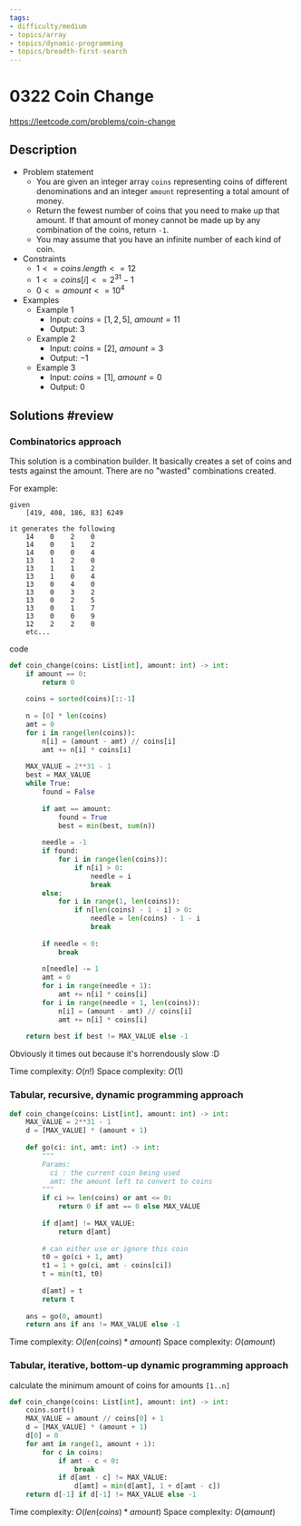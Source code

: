```yaml
---
tags:
- difficulty/medium
- topics/array
- topics/dynamic-programming
- topics/breadth-first-search
---
```


# 0322 Coin Change

<https://leetcode.com/problems/coin-change>

## Description

- Problem statement
    - You are given an integer array `coins` representing coins of different denominations and an integer `amount` representing a total amount of money.
    - Return the fewest number of coins that you need to make up that amount. If that amount of money cannot be made up by any combination of the coins, return `-1`.
    - You may assume that you have an infinite number of each kind of coin.
- Constraints
    - $1 <= coins.length <= 12$
    - $1 <= coins[i] <= 2^{31} - 1$
    - $0 <= amount <= 10^4$
- Examples
    - Example 1
        - Input: $coins = [1,2,5]$, $amount = 11$
        - Output: $3$
    - Example 2
        - Input: $coins = [2]$, $amount = 3$
        - Output: $-1$
    - Example 3
        - Input: $coins = [1]$, $amount = 0$
        - Output: $0$

## Solutions  #review

### Combinatorics approach

This solution is a combination builder. It basically creates a set of coins and tests against the amount. There are no "wasted" combinations created.

For example:

```text
given
    [419, 408, 186, 83] 6249

it generates the following
    14    0    2    0
    14    0    1    2
    14    0    0    4
    13    1    2    0
    13    1    1    2
    13    1    0    4
    13    0    4    0
    13    0    3    2
    13    0    2    5
    13    0    1    7
    13    0    0    9
    12    2    2    0
    etc...
```

code

```python
def coin_change(coins: List[int], amount: int) -> int:
    if amount == 0:
        return 0
        
    coins = sorted(coins)[::-1]
    
    n = [0] * len(coins)
    amt = 0
    for i in range(len(coins)):
        n[i] = (amount - amt) // coins[i]
        amt += n[i] * coins[i]
        
    MAX_VALUE = 2**31 - 1
    best = MAX_VALUE
    while True:
        found = False
        
        if amt == amount:
            found = True
            best = min(best, sum(n))
            
        needle = -1
        if found:
            for i in range(len(coins)):
                if n[i] > 0:
                    needle = i
                    break
        else:
            for i in range(1, len(coins)):
                if n[len(coins) - 1 - i] > 0:
                    needle = len(coins) - 1 - i
                    break
                    
        if needle < 0:
            break
            
        n[needle] -= 1
        amt = 0
        for i in range(needle + 1):
            amt += n[i] * coins[i]
        for i in range(needle + 1, len(coins)):
            n[i] = (amount - amt) // coins[i]
            amt += n[i] * coins[i]
            
    return best if best != MAX_VALUE else -1
```

Obviously it times out because it's horrendously slow :D

Time complexity: $O(n!)$
Space complexity: $O(1)$

### Tabular, recursive, dynamic programming approach

```python
def coin_change(coins: List[int], amount: int) -> int:
    MAX_VALUE = 2**31 - 1
    d = [MAX_VALUE] * (amount + 1)
    
    def go(ci: int, amt: int) -> int:
        """
        Params:
          ci : the current coin being used
          amt: the amount left to convert to coins
        """
        if ci >= len(coins) or amt <= 0:
            return 0 if amt == 0 else MAX_VALUE
            
        if d[amt] != MAX_VALUE:
            return d[amt]
            
        # can either use or ignore this coin
        t0 = go(ci + 1, amt)
        t1 = 1 + go(ci, amt - coins[ci])
        t = min(t1, t0)
        
        d[amt] = t
        return t
        
    ans = go(0, amount)
    return ans if ans != MAX_VALUE else -1
```

Time complexity: $O(len(coins)*amount)$
Space complexity: $O(amount)$

### Tabular, iterative, bottom-up dynamic programming approach

calculate the minimum amount of coins for amounts `[1..n]`

```python
def coin_change(coins: List[int], amount: int) -> int:
    coins.sort()
    MAX_VALUE = amount // coins[0] + 1
    d = [MAX_VALUE] * (amount + 1)
    d[0] = 0
    for amt in range(1, amount + 1):
        for c in coins:
            if amt - c < 0:
                break
            if d[amt - c] != MAX_VALUE:
                d[amt] = min(d[amt], 1 + d[amt - c])
    return d[-1] if d[-1] != MAX_VALUE else -1
```

Time complexity: $O(len(coins)*amount)$
Space complexity: $O(amount)$
